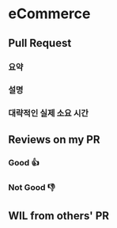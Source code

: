 # eCommerce

## Pull Request

### 요약

### 설명

### 대략적인 실제 소요 시간

## Reviews on my PR

### Good 👍

### Not Good 👎

## WIL from others' PR

